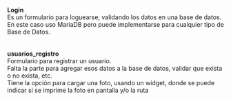 **Login**<br>
Es un formulario para loguearse, validando los datos en una base de datos.<br>
En este caso uso MariaDB pero puede implementarse para cualquier tipo de Base de Datos.<br>
<br><br>
**usuarios_registro**<br>
Formulario para registrar un usuario. <br>
Falta la parte para agregar esos datos a la base de datos, validar que exista o no exista, etc.<br>
Tiene la opción para cargar una foto, usando un widget, donde se puede indicar si se imprime la foto en pantalla y/o la ruta<br>

